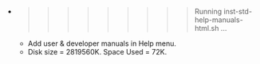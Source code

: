 * >>>>>>>>> Running inst-std-help-manuals-html.sh ...
  * Add user & developer manuals in Help menu.
  * Disk size = 2819560K. Space Used = 72K.

